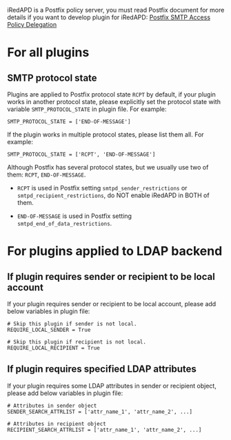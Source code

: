 iRedAPD is a Postfix policy server, you must read Postfix document for more
details if you want to develop plugin for iRedAPD:
[Postfix SMTP Access Policy Delegation](http://www.postfix.org/SMTPD_POLICY_README.html#protocol)

# For all plugins

## SMTP protocol state

Plugins are applied to Postfix protocol state `RCPT` by default, 
if your plugin works in another protocol state, please explicitly set the
protocol state with variable `SMTP_PROTOCOL_STATE` in plugin file. For example:

    SMTP_PROTOCOL_STATE = ['END-OF-MESSAGE']

If the plugin works in multiple protocol states, please list them all. For
example:

    SMTP_PROTOCOL_STATE = ['RCPT', 'END-OF-MESSAGE']

Although Postfix has several protocol states, but we usually use two of them:
`RCPT`, `END-OF-MESSAGE`.

* `RCPT` is used in Postfix setting `smtpd_sender_restrictions` or
  `smtpd_recipient_restrictions`, do NOT enable iRedAPD in BOTH of them.

* `END-OF-MESSAGE` is used in Postfix setting `smtpd_end_of_data_restrictions`.

# For plugins applied to LDAP backend

## If plugin requires sender or recipient to be local account

If your plugin requires sender or recipient to be local account, please add
below variables in plugin file:

    # Skip this plugin if sender is not local.
    REQUIRE_LOCAL_SENDER = True

    # Skip this plugin if recipient is not local.
    REQUIRE_LOCAL_RECIPIENT = True

## If plugin requires specified LDAP attributes

If your plugin requires some LDAP attributes in sender or recipient object,
please add below variables in plugin file:

    # Attributes in sender object
    SENDER_SEARCH_ATTRLIST = ['attr_name_1', 'attr_name_2', ...]

    # Attributes in recipient object
    RECIPIENT_SEARCH_ATTRLIST = ['attr_name_1', 'attr_name_2', ...]
